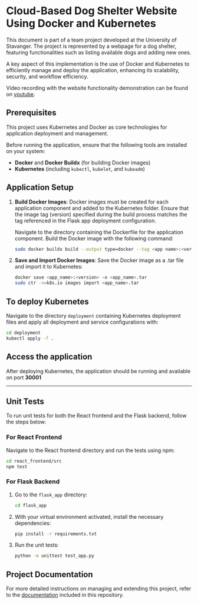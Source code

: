 # Cloud-Based Dog Shelter Website Using Docker and Kubernetes

This document is part of a team project developed at the University of Stavanger. The project is represented by a webpage for a dog shelter, featuring functionalities such as listing available dogs and adding new ones.

A key aspect of this implementation is the use of Docker and Kubernetes to efficiently manage and deploy the application, enhancing its scalability, security, and workflow efficiency. 

Video recording with the website functionality demonstration can be found on [youtube](https://youtu.be/vaIMEQV5pcg).


## Prerequisites
This project uses Kubernetes and Docker as core technologies for application deployment and management. 

Before running the application, ensure that the following tools are installed on your system:

- **Docker** and **Docker Buildx** (for building Docker images)
- **Kubernetes** (including `kubectl`, `kubelet`, and `kubeadm`)

## Application Setup
1. **Build Docker Images**:
   Docker images must be created for each application component and added to the Kubernetes folder. Ensure that the image tag (version) specified during the build process matches the tag referenced in the Flask app deployment configuration.

   Navigate to the directory containing the Dockerfile for the application component. Build the Docker image with the following command:

   ```bash
   sudo docker buildx build --output type=docker --tag <app name>:<version>  .
   ```
  
1. **Save and Import Docker Images**:
   Save the Docker image as a .tar file and import it to Kubernetes:
  
   ```bash
   docker save <app_name>:<version> -o <app_name>.tar
   sudo ctr -n=k8s.io images import <app_name>.tar
   ```


## To deploy Kubernetes
Navigate to the directory `deployment` containing Kubernetes deployment files and apply all deployment and service configurations with:

```bash
cd deployment
kubectl apply -f .
```

## Access the application
After deploying Kubernetes, the application should be running and available on port **30001**

---

## Unit Tests

To run unit tests for both the React frontend and the Flask backend, follow the steps below:

### For React Frontend

Navigate to the React frontend directory and run the tests using npm:

```bash
cd react_frontend/src
npm test
```

### For Flask Backend

1. Go to the `flask_app` directory:
   ```bash
   cd flask_app
   ```

2. With your virtual environment activated, install the necessary dependencies:
   ```bash
   pip install -r requirements.txt
   ```

3. Run the unit tests:
   ```bash
   python -m unittest test_app.py
   ```

## Project Documentation

For more detailed instructions on managing and extending this project, refer to the [documentation](https://github.com/dat515-2024/KaSo/tree/main/documentation) included in this repository.

